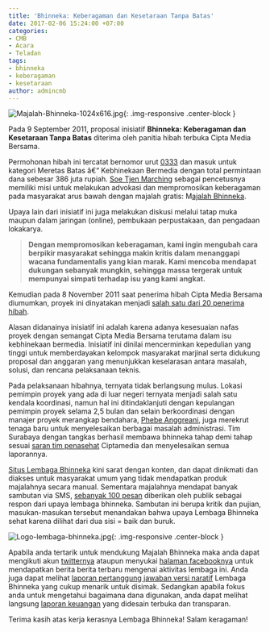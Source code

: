 ```yaml
---
title: 'Bhinneka: Keberagaman dan Kesetaraan Tanpa Batas'
date: 2017-02-06 15:24:00 +07:00
categories:
- CMB
- Acara
- Teladan
tags:
- bhinneka
- keberagaman
- kesetaraan
author: admincmb
---
```


![Majalah-Bhinneka-1024x616.jpg](/uploads/Majalah-Bhinneka-1024x616.jpg){: .img-responsive .center-block }

Pada 9 September 2011, proposal inisiatif **Bhinneka: Keberagaman dan Kesetaraan Tanpa Batas** diterima oleh panitia hibah terbuka Cipta Media Bersama.

Permohonan hibah ini tercatat bernomor urut [0333](http://www.ciptamedia.org/2011/09/12/bhinneka-keberagaman-dan-kesetaraan-tanpa-batas/) dan masuk untuk kategori Meretas Batas â€“ Kebhinekaan Bermedia dengan total permintaan dana sebesar 386 juta rupiah. [Soe Tjen Marching](http://www.kelola.or.id/database/music/list/&dd_id=88&p=1&alph=p_t) sebagai pencetusnya memiliki misi untuk melakukan advokasi dan mempromosikan keberagaman pada masyarakat arus bawah dengan majalah gratis: M[ajalah Bhinneka](http://issuu.com/bhinneka/docs/bhinneka_edisi_011_-_agama_dan_kepercayaan__jun_20).

Upaya lain dari inisiatif ini juga melakukan diskusi melalui tatap muka maupun dalam jaringan (online), pembukaan perpustakaan, dan pengadaan lokakarya.

> **Dengan mempromosikan keberagaman, kami ingin mengubah cara berpikir masyarakat sehingga makin kritis dalam menanggapi wacana fundamentalis yang kian marak. Kami mencoba mendapat dukungan sebanyak mungkin, sehingga massa tergerak untuk mempunyai simpati terhadap isu yang kami angkat.**

Kemudian pada 8 November 2011 saat penerima hibah Cipta Media Bersama diumumkan, proyek ini dinyatakan menjadi [salah satu dari 20 penerima hibah](http://wikimedia.or.id/wiki/Cipta_Media_Bersama_Menganugrahkan_1_Juta_Dolar_AS_Kepada_20_Pemohon_Hibah_Untuk_Perbaikan_Media_di_Indonesia).

Alasan didanainya inisiatif ini adalah karena adanya kesesuaian nafas proyek dengan semangat Cipta Media Bersama terutama dalam isu kebhinekaan bermedia. Inisiatif ini dinilai mencerminkan kepedulian yang tinggi untuk memberdayakan kelompok masyarakat marjinal serta didukung proposal dan anggaran yang menunjukkan keselarasan antara masalah, solusi, dan rencana pelaksanaan teknis.

Pada pelaksanaan hibahnya, ternyata tidak berlangsung mulus. Lokasi pemimpin proyek yang ada di luar negeri ternyata menjadi salah satu kendala koordinasi, namun hal ini ditindaklanjuti dengan kepulangan pemimpin proyek selama 2,5 bulan dan selain berkoordinasi dengan manajer proyek merangkap bendahara, [Phebe Anggreani,](http://ciptamedia.org/wiki/Phebe_Anggraeni) juga merekrut tenaga baru untuk menyelesaikan berbagai masalah administrasi. Tim Surabaya dengan tangkas berhasil membawa bhinneka tahap demi tahap sesuai [saran tim penasehat](http://www.ciptamedia.org/wiki/Bhinneka:_Keberagaman_dan_Kesetaraan_Tanpa_Batas/Catatan_Tim_Penasehat) Ciptamedia dan menyelesaikan semua laporannya.

[Situs Lembaga Bhinneka](http://lembagabhinneka.org/) kini sarat dengan konten, dan dapat dinikmati dan diakses untuk masyarakat umum yang tidak mendapatkan produk majalahnya secara manual. Sementara majalahnya mendapat banyak sambutan via SMS, [sebanyak 100 pesan](http://lapor.ciptamedia.org/reports/?c=22) diberikan oleh publik sebagai respon dari upaya lembaga bhinneka. Sambutan ini berupa kritik dan pujian, masukan-masukan tersebut menandakan bahwa upaya Lembaga Bhinneka sehat karena dilihat dari dua sisi = baik dan buruk.

![Logo-lembaga-bhinneka.jpg](/uploads/Logo-lembaga-bhinneka.jpg){: .img-responsive .center-block }

Apabila anda tertarik untuk mendukung Majalah Bhinneka maka anda dapat mengikuti akun [twitternya](https://twitter.com/LembagaBhinneka) ataupun menyukai [halaman facebooknya](http://www.facebook.com/lembaga.bhinneka) untuk mendapatkan berita berita terbaru mengenai aktivitas lembaga ini. Anda juga dapat melihat [laporan pertanggung jawaban versi naratif](http://ciptamedia.org/wiki/Bhinneka:_Keberagaman_dan_Kesetaraan_Tanpa_Batas/Laporan) Lembaga Bhinneka yang cukup menarik untuk disimak. Sedangkan apabila fokus anda untuk mengetahui bagaimana dana digunakan, anda dapat melihat langsung [laporan keuangan](http://ciptamedia.org/wiki/Bhinneka:_Keberagaman_dan_Kesetaraan_Tanpa_Batas/Laporan_Penggunaan_Dana) yang didesain terbuka dan transparan.

Terima kasih atas kerja kerasnya Lembaga Bhinneka! Salam keragaman!